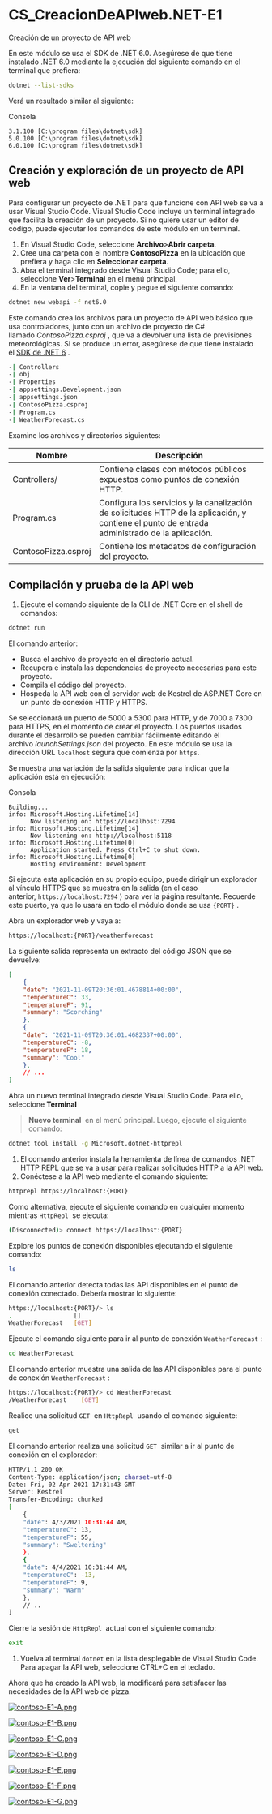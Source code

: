 # CS_CreacionDeAPIweb.NET-E1
Creación de un proyecto de API web


En este módulo se usa el SDK de .NET 6.0. Asegúrese de que tiene instalado .NET 6.0 mediante la ejecución del siguiente comando en el terminal que prefiera:

```bash
dotnet --list-sdks
```

Verá un resultado similar al siguiente:

Consola

```
3.1.100 [C:\program files\dotnet\sdk]
5.0.100 [C:\program files\dotnet\sdk]
6.0.100 [C:\program files\dotnet\sdk]
```

## **Creación y exploración de un proyecto de API web**

Para configurar un proyecto de .NET para que funcione con API web se va a usar Visual Studio Code. Visual Studio Code incluye un terminal integrado que facilita la creación de un proyecto. Si no quiere usar un editor de código, puede ejecutar los comandos de este módulo en un terminal.

1. En Visual Studio Code, seleccione **Archivo**>**Abrir carpeta**.
2. Cree una carpeta con el nombre **ContosoPizza** en la ubicación que prefiera y haga clic en **Seleccionar carpeta**.
3. Abra el terminal integrado desde Visual Studio Code; para ello, seleccione **Ver**>**Terminal** en el menú principal.
4. En la ventana del terminal, copie y pegue el siguiente comando:

```bash
dotnet new webapi -f net6.0
```

Este comando crea los archivos para un proyecto de API web básico que usa controladores, junto con un archivo de proyecto de C# llamado *ContosoPizza.csproj*
, que va a devolver una lista de previsiones meteorológicas. Si se produce un error, asegúrese de que tiene instalado el [SDK de .NET 6](https://dotnet.microsoft.com/download)
.

```bash
-| Controllers
-| obj
-| Properties
-| appsettings.Development.json
-| appsettings.json
-| ContosoPizza.csproj
-| Program.cs
-| WeatherForecast.cs
```

Examine los archivos y directorios siguientes:

| Nombre | Descripción |
| --- | --- |
| Controllers/ | Contiene clases con métodos públicos expuestos como puntos de conexión HTTP. |
| Program.cs | Configura los servicios y la canalización de solicitudes HTTP de la aplicación, y contiene el punto de entrada administrado de la aplicación. |
| ContosoPizza.csproj | Contiene los metadatos de configuración del proyecto. |

## **Compilación y prueba de la API web**

1. Ejecute el comando siguiente de la CLI de .NET Core en el shell de comandos:

```bash
dotnet run
```

El comando anterior:

- Busca el archivo de proyecto en el directorio actual.
- Recupera e instala las dependencias de proyecto necesarias para este proyecto.
- Compila el código del proyecto.
- Hospeda la API web con el servidor web de Kestrel de ASP.NET Core en un punto de conexión HTTP y HTTPS.

Se seleccionará un puerto de 5000 a 5300 para HTTP, y de 7000 a 7300 para HTTPS, en el momento de crear el proyecto. Los puertos usados durante el desarrollo se pueden cambiar fácilmente editando el archivo *launchSettings.json* del proyecto. En este módulo se usa la dirección URL `localhost` segura que comienza por `https`.

Se muestra una variación de la salida siguiente para indicar que la aplicación está en ejecución:

Consola

```
Building...
info: Microsoft.Hosting.Lifetime[14]
      Now listening on: https://localhost:7294
info: Microsoft.Hosting.Lifetime[14]
      Now listening on: http://localhost:5118
info: Microsoft.Hosting.Lifetime[0]
      Application started. Press Ctrl+C to shut down.
info: Microsoft.Hosting.Lifetime[0]
      Hosting environment: Development
```

Si ejecuta esta aplicación en su propio equipo, puede dirigir un explorador al vínculo HTTPS que se muestra en la salida (en el caso anterior, `https://localhost:7294`
) para ver la página resultante. Recuerde este puerto, ya que lo usará en todo el módulo donde se usa `{PORT}`
.

Abra un explorador web y vaya a:

```bash
https://localhost:{PORT}/weatherforecast
```

La siguiente salida representa un extracto del código JSON que se devuelve:

```json
[
    {
    "date": "2021-11-09T20:36:01.4678814+00:00",
    "temperatureC": 33,
    "temperatureF": 91,
    "summary": "Scorching"
    },
    {
    "date": "2021-11-09T20:36:01.4682337+00:00",
    "temperatureC": -8,
    "temperatureF": 18,
    "summary": "Cool"
    },
    // ...
]
```

Abra un nuevo terminal integrado desde Visual Studio Code. Para ello, seleccione **Terminal**
>**Nuevo terminal**
 en el menú principal. Luego, ejecute el siguiente comando:

```bash
dotnet tool install -g Microsoft.dotnet-httprepl
```

1. El comando anterior instala la herramienta de línea de comandos .NET HTTP REPL que se va a usar para realizar solicitudes HTTP a la API web.
2. Conéctese a la API web mediante el comando siguiente:

```bash
httprepl https://localhost:{PORT}
```

Como alternativa, ejecute el siguiente comando en cualquier momento mientras `HttpRepl`
 se ejecuta:

```bash
(Disconnected)> connect https://localhost:{PORT}
```

Explore los puntos de conexión disponibles ejecutando el siguiente comando:

```bash
ls
```

El comando anterior detecta todas las API disponibles en el punto de conexión conectado. Debería mostrar lo siguiente:

```bash
https://localhost:{PORT}/> ls
.                 []
WeatherForecast   [GET]
```

Ejecute el comando siguiente para ir al punto de conexión `WeatherForecast`
:

```bash
cd WeatherForecast
```

El comando anterior muestra una salida de las API disponibles para el punto de conexión `WeatherForecast`
:

```bash
https://localhost:{PORT}/> cd WeatherForecast
/WeatherForecast    [GET]
```

Realice una solicitud `GET`
 en `HttpRepl`
 usando el comando siguiente:

```bash
get
```

El comando anterior realiza una solicitud `GET`
 similar a ir al punto de conexión en el explorador:

```bash
HTTP/1.1 200 OK
Content-Type: application/json; charset=utf-8
Date: Fri, 02 Apr 2021 17:31:43 GMT
Server: Kestrel
Transfer-Encoding: chunked
[
    {
    "date": 4/3/2021 10:31:44 AM,
    "temperatureC": 13,
    "temperatureF": 55,
    "summary": "Sweltering"
    },
    {
    "date": 4/4/2021 10:31:44 AM,
    "temperatureC": -13,
    "temperatureF": 9,
    "summary": "Warm"
    },
    // ..
]
```

Cierre la sesión de `HttpRepl`
 actual con el siguiente comando:

```bash
exit
```

1. Vuelva al terminal `dotnet` en la lista desplegable de Visual Studio Code. Para apagar la API web, seleccione CTRL+C en el teclado.

Ahora que ha creado la API web, la modificará para satisfacer las necesidades de la API web de pizza.

[![contoso-E1-A.png](https://i.postimg.cc/rFgmW12g/contoso-E1-A.png)](https://postimg.cc/pphRMnTn)

[![contoso-E1-B.png](https://i.postimg.cc/VN0L32rH/contoso-E1-B.png)](https://postimg.cc/TyG6b7cr)

[![contoso-E1-C.png](https://i.postimg.cc/T343NTwD/contoso-E1-C.png)](https://postimg.cc/5X8J6d84)

[![contoso-E1-D.png](https://i.postimg.cc/2S65x1zY/contoso-E1-D.png)](https://postimg.cc/rKBcVF0Z)

[![contoso-E1-E.png](https://i.postimg.cc/C1yLYJbM/contoso-E1-E.png)](https://postimg.cc/R3RzL7P2)

[![contoso-E1-F.png](https://i.postimg.cc/4dz43t16/contoso-E1-F.png)](https://postimg.cc/34xQSkVN)

[![contoso-E1-G.png](https://i.postimg.cc/6qc9rXgT/contoso-E1-G.png)](https://postimg.cc/wRt8zS6d)
